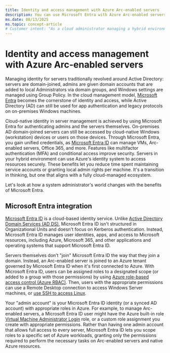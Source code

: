 ```yaml
---
title: Identity and access management with Azure Arc-enabled servers
description: You can use Microsoft Entra with Azure Arc-enabled servers to manage identity and access control in your hybrid environment.
ms.date: 08/13/2025
ms.topic: concept-article
# Customer intent: "As a cloud administrator managing a hybrid environment, I want to control access to Azure Arc-enabled servers through Microsoft Entra, so I can use Azure's identity system to control access to resources."
---
```


# Identity and access management with Azure Arc-enabled servers


Managing identity for servers traditionally revolved around Active Directory: servers are domain-joined, admins are given domain accounts that are added to local Administrators via domain groups, and Windows settings are managed using Group Policy. In the cloud management model, [Microsoft Entra](/entra/fundamentals/what-is-entra) becomes the cornerstone of identity and access, while Active Directory (AD) can still be used for app authentication and legacy protocols on on-premises Windows machines.

Cloud-native identity in server management is achieved by using Microsoft Entra for authenticating admins and the servers themselves. On-premises AD domain-joined servers can still be accessed by cloud-native Windows (workstation) devices or users on those devices. Through Microsoft Entra, you gain unified credentials, as [Microsoft Entra ID](/entra/fundamentals/whatis) can manage VMs, Arc-enabled servers,  Office 365, and more. Features like multifactor authentication (MFA) and conditional access improve security. Servers in your hybrid environment can use Azure's identity system to access resources securely. These benefits let you reduce time spent maintaining service accounts or granting local admin rights per machine. It's a transition in thinking, but one that aligns with a fully cloud-managed ecosystem.

Let's look at how a system administrator's world changes with the benefits of Microsoft Entra.

## Microsoft Entra integration

[Microsoft Entra ID](/entra/fundamentals/whatis) is a cloud-based identity service. Unlike [Active Directory Domain Services (AD DS)](/windows-server/identity/ad-ds/get-started/virtual-dc/active-directory-domain-services-overview), Microsoft Entra ID isn't structured in Organizational Units and doesn't focus on Kerberos authentication. Instead, Microsoft Entra ID manages user identities, apps, and access to Microsoft resources, including Azure, Microsoft 365, and other applications and operating systems that support Microsoft Entra ID.

Servers themselves don’t "join" Microsoft Entra ID the way that they join a domain. Instead, an Arc-enabled server is joined to an Azure tenant governed by Microsoft Entra ID when it's first connected to Azure. With Microsoft Entra ID, users can be assigned roles to a designated scope (or added to a group with those permissions) by using [Azure role-based access control (Azure RBAC)](/azure/role-based-access-control/overview). Then, users with the appropriate permissions can use a Remote Desktop connection to access Windows Server machines, or [use SSH to access Linux](../ssh-arc-overview.md).

Your "admin account" is your Microsoft Entra ID identity (or a synced AD account) with appropriate roles in Azure. For example, to manage Arc-enabled servers, a Microsoft Entra ID user might have the Azure built-in role [Virtual Machine Administrator Login](/azure/role-based-access-control/built-in-roles/compute) role, or a custom role assignment you create with appropriate permissions. Rather than having one admin account that allows full access to every server, Microsoft Entra ID lets you scope roles to a specific set of Azure workloads, granting only the permissions required to perform the necessary tasks on Arc-enabled servers and native Azure resources.
